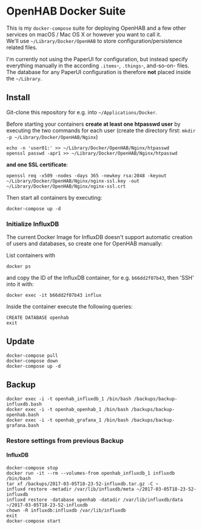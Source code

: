 OpenHAB Docker Suite
====================

This is my `docker-compose` suite for deploying OpenHAB and a few other services on macOS / Mac OS X or however you want to call it.  
We'll use `~/Library/Docker/OpenHAB` to store configuration/persistence related files.

I'm currently not using the PaperUI for configuration, but instead specify everything manually in the according `.items`-, `.things`-, and-so-on- files. The database for any PaperUI configuration is therefore **not** placed inside the `~/Library`.

## Install

Git-clone this repository for e.g. into `~/Applications/Docker`.

Before starting your containers **create at least one htpasswd user** by executing the two commands for each user (create the directory first: `mkdir -p ~/Library/Docker/OpenHAB/Nginx`)

	echo -n 'user01:' >> ~/Library/Docker/OpenHAB/Nginx/htpasswd
	openssl passwd -apr1 >> ~/Library/Docker/OpenHAB/Nginx/htpasswd

**and one SSL certificate**: 

	openssl req -x509 -nodes -days 365 -newkey rsa:2048 -keyout ~/Library/Docker/OpenHAB/Nginx/nginx-ssl.key -out ~/Library/Docker/OpenHAB/Nginx/nginx-ssl.crt

Then start all containers by executing:

	docker-compose up -d

### Initialize InfluxDB

The current Docker Image for InfluxDB doesn't support automatic creation of users and databases, so create one for OpenHAB manually:

List containers with

	docker ps

and copy the ID of the InfluxDB container, for e.g. `b66dd2f07b43`, then 'SSH' into it with:

	docker exec -it b66dd2f07b43 influx

Inside the container execute the following queries:

	CREATE DATABASE openhab
	exit

## Update

	docker-compose pull
	docker-compose down
	docker-compose up -d

## Backup

	docker exec -i -t openhab_influxdb_1 /bin/bash /backups/backup-influxdb.bash
	docker exec -i -t openhab_openhab_1 /bin/bash /backups/backup-openhab.bash
	docker exec -i -t openhab_grafana_1 /bin/bash /backups/backup-grafana.bash

### Restore settings from previous Backup

#### InfluxDB

	docker-compose stop
	docker run -it --rm --volumes-from openhab_influxdb_1 influxdb /bin/bash
	tar xf /backups/2017-03-05T18-23-52-influxdb.tar.gz -C ~
	influxd restore -metadir /var/lib/influxdb/meta ~/2017-03-05T18-23-52-influxdb
	influxd restore -database openhab -datadir /var/lib/influxdb/data ~/2017-03-05T18-23-52-influxdb
	chown -R influxdb:influxdb /var/lib/influxdb
	exit
	docker-compose start


[1]: https://www.digitalocean.com/community/tutorials/how-to-create-a-self-signed-ssl-certificate-for-nginx-in-ubuntu-16-04
[2]: https://www.digitalocean.com/community/tutorials/how-to-set-up-password-authentication-with-nginx-on-ubuntu-14-04
[3]: https://docs.docker.com/engine/tutorials/dockervolumes/
